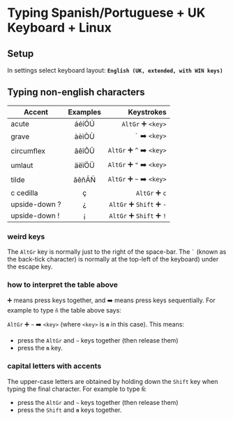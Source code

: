 # Typing Spanish/Portuguese + UK Keyboard + Linux

## Setup

In settings select keyboard layout: **`English (UK, extended, with WIN keys)`**

## Typing non-english characters

Accent        | Examples | Keystrokes
------------- |:--------:| ----------:
acute         | áéíÓÚ    | `AltGr` :heavy_plus_sign: `<key>`
grave         | àèìÒÙ    | `` ` `` :arrow_right: `<key>`
circumflex    | âêîÔÛ    | `AltGr` :heavy_plus_sign: `^` :arrow_right: `<key>`
umlaut        | äëïÖÜ    | `AltGr` :heavy_plus_sign: `"` :arrow_right: `<key>`
tilde         | ãẽñÃÑ    | `AltGr` :heavy_plus_sign: `~` :arrow_right: `<key>`
c cedilla     | ç        | `AltGr` :heavy_plus_sign: `c`
upside-down ? | ¿        | `AltGr` :heavy_plus_sign: `Shift` :heavy_plus_sign: `-`
upside-down ! | ¡        | `AltGr` :heavy_plus_sign: `Shift` :heavy_plus_sign: `!`

### weird keys

The `AltGr` key is normally just to the right of the space-bar. The `` ` `` (known as the back-tick character) is normally at the top-left of the keyboard) under the escape key. 

### how to interpret the table above 

:heavy_plus_sign: means press keys together, and :arrow_right: means press keys sequentially. For example to type `ñ` the table above says:

`AltGr` :heavy_plus_sign: `~` :arrow_right: `<key>` (where `<key>` is **`n`** in this case). This means: 
- press the `AltGr` and `~` keys together (then release them)
- press the **`n`** key.

### capital letters with accents

The upper-case letters are obtained by holding down the `Shift` key when typing the final character. For example to type `Ñ`:
- press the `AltGr` and `~` keys together (then release them)
- press the `Shift` and **`n`** keys together.
